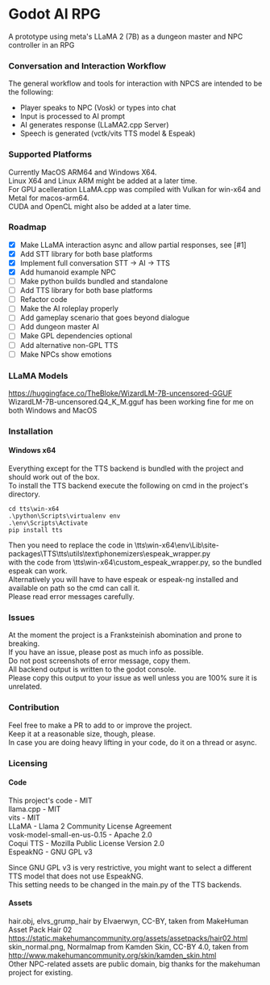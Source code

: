 # Godot AI RPG
A prototype using meta's LLaMA 2 (7B) as a dungeon master and NPC controller in an RPG

### Conversation and Interaction Workflow
The general workflow and tools for interaction with NPCS are intended to be the following:
- Player speaks to NPC (Vosk) or types into chat
- Input is processed to AI prompt 
- AI generates response (LLaMA2.cpp Server)
- Speech is generated (vctk/vits TTS model & Espeak)

### Supported Platforms
Currently MacOS ARM64 and Windows X64. \
Linux X64 and Linux ARM might be added at a later time. \
For GPU acelleration LLaMA.cpp was compiled with Vulkan for win-x64 and Metal for macos-arm64. \
CUDA and OpenCL might also be added at a later time.

### Roadmap
- [x] Make LLaMA interaction async and allow partial responses, see [#1]
- [x] Add STT library for both base platforms
- [x] Implement full conversation STT -> AI -> TTS
- [x] Add humanoid example NPC
- [ ] Make python builds bundled and standalone
- [ ] Add TTS library for both base platforms
- [ ] Refactor code
- [ ] Make the AI roleplay properly
- [ ] Add gameplay scenario that goes beyond dialogue
- [ ] Add dungeon master AI
- [ ] Make GPL dependencies optional
- [ ] Add alternative non-GPL TTS
- [ ] Make NPCs show emotions

### LLaMA Models
https://huggingface.co/TheBloke/WizardLM-7B-uncensored-GGUF
WizardLM-7B-uncensored.Q4_K_M.gguf has been working fine for me on both Windows and MacOS

### Installation

#### Windows x64
Everything except for the TTS backend is bundled with the project and should work out of the box.\
To install the TTS backend execute the following on cmd in the project's directory.
```
cd tts\win-x64
.\python\Scripts\virtualenv env
.\env\Scripts\Activate
pip install tts
```
Then you need to replace the code in \tts\win-x64\env\Lib\site-packages\TTS\tts\utils\text\phonemizers\espeak_wrapper.py \
with the code from \tts\win-x64\custom_espeak_wrapper.py, so the bundled espeak can work. \
Alternatively you will have to have espeak or espeak-ng installed and available on path so the cmd can call it. \
Please read error messages carefully.

### Issues
At the moment the project is a Franksteinish abomination and prone to breaking. \
If you have an issue, please post as much info as possible. \
Do not post screenshots of error message, copy them. \
All backend output is written to the godot console. \
Please copy this output to your issue as well unless you are 100% sure it is unrelated.

### Contribution
Feel free to make a PR to add to or improve the project. \
Keep it at a reasonable size, though, please. \
In case you are doing heavy lifting in your code, do it on a thread or async.

### Licensing

#### Code

This project's code - MIT \
llama.cpp - MIT \
vits - MIT \
LLaMA - Llama 2 Community License Agreement \
vosk-model-small-en-us-0.15 - Apache 2.0 \
Coqui TTS - Mozilla Public License Version 2.0 \
EspeakNG - GNU GPL v3

Since GNU GPL v3 is very restrictive, you might want to select a different TTS model that does not use EspeakNG. \
This setting needs to be changed in the main.py of the TTS backends.

#### Assets

hair.obj, elvs_grump_hair by Elvaerwyn, CC-BY, taken from MakeHuman Asset Pack Hair 02 https://static.makehumancommunity.org/assets/assetpacks/hair02.html \
skin_normal.png, Normalmap from Kamden Skin, CC-BY 4.0, taken from http://www.makehumancommunity.org/skin/kamden_skin.html \
Other NPC-related assets are public domain, big thanks for the makehuman project for existing.

